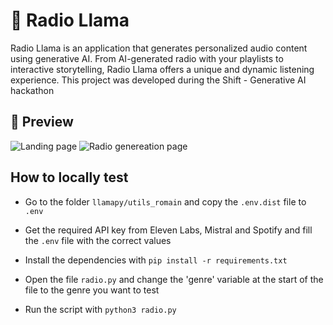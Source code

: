 # 🦙 Radio Llama

Radio Llama is an application that generates personalized audio content using generative AI. From AI-generated radio with your playlists to interactive storytelling, Radio Llama offers a unique and dynamic listening experience. This project was developed during the Shift - Generative AI hackathon
 
## 📸 Preview

![Landing page](https://github.com/Anox-Leo/radio_llama/blob/main/images/landing_page.png)
![Radio genereation page](https://github.com/Anox-Leo/radio_llama/blob/main/images/radio_generation_page.png)

## How to locally test

- Go to the folder `llamapy/utils_romain` and copy the `.env.dist` file to `.env`

- Get the required API key from Eleven Labs, Mistral and Spotify and fill the `.env` file with the correct values

- Install the dependencies with `pip install -r requirements.txt`

- Open the file `radio.py` and change the 'genre' variable at the start of the file to the genre you want to test

- Run the script with `python3 radio.py`
